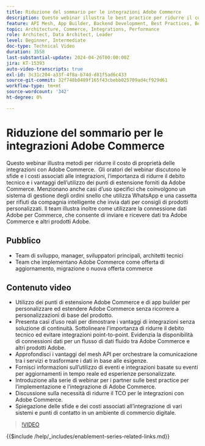 ```yaml
---
title: Riduzione del sommario per le integrazioni Adobe Commerce
description: Questo webinar illustra le best practice per ridurre il costo totale di proprietà per le integrazioni con Adobe Commerce. Evidenzia le sfide delle integrazioni tradizionali e l’utilizzo di punti di estensione e integrazioni native con altri prodotti di Experience Cloud per ridurre i costi e aumentare il ROI. L’obiettivo è fornire flessibilità nell’estendere il prodotto senza personalizzare il core, semplificandone la manutenzione e l’aggiornamento.
feature: API Mesh, App Builder, Backend Development, Best Practices, Best Practices, Extensibility, Integration
topic: Architecture, Commerce, Integrations, Performance
role: Architect, Data Architect, Leader
level: Beginner, Intermediate
doc-type: Technical Video
duration: 3558
last-substantial-update: 2024-04-26T00:00:00Z
jira: KT-15393
auto-video-transcripts: true
exl-id: 3c31c204-a33f-4f8a-b74d-d81f5ad6c433
source-git-commit: 32f748b0489f165f43cbebb025709ad4cf929d61
workflow-type: tm+mt
source-wordcount: '342'
ht-degree: 0%

---
```


# Riduzione del sommario per le integrazioni Adobe Commerce

Questo webinar illustra metodi per ridurre il costo di proprietà delle integrazioni con Adobe Commerce. &#x200B; Gli oratori del webinar discutono le sfide e i costi associati alle integrazioni, l’importanza di ridurre il debito tecnico e i vantaggi dell’utilizzo dei punti di estensione forniti da Adobe Commerce. Menzionano anche casi d’uso specifici che coinvolgono un sistema di gestione degli ordini snello che utilizza WhatsApp e una cassetta per rifiuti da compagnia intelligente che invia dati per consigli di prodotti personalizzati.  Il team illustra inoltre come utilizzare la connessione dati Adobe per Commerce, che consente di inviare e ricevere dati tra Adobe Commerce e altri prodotti Adobe.

## Pubblico

* Team di sviluppo, manager, sviluppatori principali, architetti tecnici
* Team che implementano Adobe Commerce come offerta di aggiornamento, migrazione o nuova offerta commerce

## Contenuto video

* Utilizzo dei punti di estensione Adobe Commerce e di app builder per personalizzare ed estendere Adobe Commerce senza ricorrere a personalizzazioni di base del prodotto.
* Presenta casi d’uso reali per dimostrare i vantaggi di integrazioni senza soluzione di continuità.
Sottolineare l&#39;importanza di ridurre il debito tecnico ed evitare integrazioni point-to-point.
Evidenzia la disponibilità di connessioni dati per un flusso di dati fluido tra Adobe Commerce e altri prodotti Adobe.
* Approfondisci i vantaggi del mesh API per orchestrare la comunicazione tra i servizi e trasformare i dati in base alle esigenze.
* Fornisci informazioni sull’utilizzo di eventi e integrazioni basate su eventi per aggiornamenti in tempo reale ed esperienze personalizzate.
* Introduzione alla serie di webinar per i partner sulle best practice per l’implementazione e l’integrazione di Adobe Commerce.
* Discussione sulla necessità di ridurre il TCO per le integrazioni con Adobe Commerce.
* Spiegazione delle sfide e dei costi associati all’integrazione di vari sistemi e punti di contatto in un ambiente di commercio digitale.

>[!VIDEO](https://video.tv.adobe.com/v/3428768?learn=on)

{{$include /help/_includes/enablement-series-related-links.md}}
